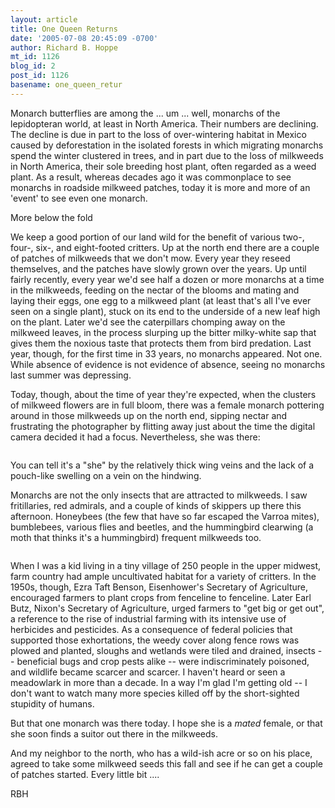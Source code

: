 ```yaml
---
layout: article
title: One Queen Returns
date: '2005-07-08 20:45:09 -0700'
author: Richard B. Hoppe
mt_id: 1126
blog_id: 2
post_id: 1126
basename: one_queen_retur
---
```

Monarch butterflies are among the ... um ... well, monarchs of the lepidopteran world, at least in North America.  Their numbers are declining.  The decline is due in part to the loss of over-wintering habitat in Mexico caused by deforestation in the isolated forests in which migrating monarchs spend the winter clustered in trees, and in part due to the loss of milkweeds in North America, their sole breeding host plant, often regarded as a weed plant.  As a result, whereas decades ago it was commonplace to see monarchs in roadside milkweed patches, today it is more and more of an 'event' to see even one monarch.

More below the fold

We keep a good portion of our land wild for the benefit of various two-, four-, six-, and eight-footed critters.  Up at the north end there are a couple of patches of milkweeds that we don't mow.  Every year they reseed themselves, and the patches have slowly grown over the years.  Up until fairly recently, every year we'd see half a dozen or more monarchs at a time in the milkweeds, feeding on the nectar of the blooms and mating and laying their eggs, one egg to a milkweed plant (at least that's all I've ever seen on a single plant), stuck on its end to the underside of a new leaf high on the plant.  Later we'd see the caterpillars chomping away on the milkweed leaves, in the process slurping up the bitter milky-white sap that gives them the noxious taste that protects them from bird predation.  Last year, though, for the first time in 33 years, no monarchs appeared.  Not one.  While absence of evidence is not evidence of absence, seeing no monarchs last summer was depressing.

Today, though, about the time of year they're expected, when the clusters of milkweed flowers are in full bloom, there was a female monarch pottering around in those milkweeds up on the north end, sipping nectar and frustrating the photographer by flitting away just about the time the digital camera decided it had a focus.  Nevertheless, she was there:

<img src="/archives/images/Mon_3.jpg" alt="" />

You can tell it's a "she" by the relatively thick wing veins and the lack of a pouch-like swelling on a vein on the hindwing.

Monarchs are not the only insects that are attracted to milkweeds.  I saw fritillaries, red admirals, and a couple of kinds of skippers up there this afternoon.  Honeybees (the few that have so far escaped the Varroa mites), bumblebees, various flies and beetles, and the hummingbird clearwing (a moth that thinks it's a hummingbird) frequent milkweeds too.

<img src="/archives/images/Moth_2.jpg" alt="" />

When I was a kid living in a tiny village of 250 people in the upper midwest, farm country had ample uncultivated habitat for a variety of critters.  In the 1950s, though, Ezra Taft Benson, Eisenhower's Secretary of Agriculture, encouraged farmers to plant crops from fenceline to fenceline.  Later Earl Butz, Nixon's Secretary of Agriculture, urged farmers to "get big or get out", a reference to the rise of industrial farming with its intensive use of herbicides and pesticides.  As a consequence of federal policies that supported those exhortations, the weedy cover along fence rows was plowed and planted, sloughs and wetlands were tiled and drained, insects -- beneficial bugs and crop pests alike -- were indiscriminately poisoned, and wildlife became scarcer and scarcer.  I haven't heard or seen a meadowlark in more than a decade.  In a way I'm glad I'm getting old -- I don't want to watch many more species killed off by the short-sighted stupidity of humans.

But that one monarch was there today.  I hope she is a _mated_ female, or that she soon finds a suitor out there in the milkweeds.

And my neighbor to the north, who has a wild-ish acre or so on his place, agreed to take some milkweed seeds this fall and see if he can get a couple of patches started.  Every little bit ....

RBH
